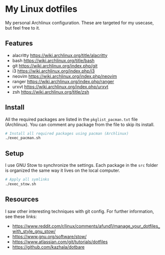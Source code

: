 # My Linux dotfiles

My personal Archlinux configuration.
These are targeted for my usecase, but feel free to it.

## Features

- alacritty <https://wiki.archlinux.org/title/alacritty>
- bash <https://wiki.archlinux.org/title/bash>
- git <https://wiki.archlinux.org/index.php/git>
- i3 <https://wiki.archlinux.org/index.php/i3>
- neovim <https://wiki.archlinux.org/index.php/neovim>
- ranger <https://wiki.archlinux.org/index.php/ranger>
- urxvt <https://wiki.archlinux.org/index.php/urxvt>
- zsh <https://wiki.archlinux.org/title/zsh>

## Install

All the required packages are listed in the `pkglist_pacman.txt` file (Archlinux).
You can comment any package from the file to skip its install.

```bash
# Install all required packages using pacman (Archlinux)
./exec_pacman.sh
```

## Setup

I use GNU Stow to synchronize the settings.
Each package in the `src` folder is organized the same way it lives on the local computer.

```bash
# Apply all symlinks
./exec_stow.sh
```

## Resources

I saw other interesting techniques with git config. For further information, see these links:

- <https://www.reddit.com/r/linux/comments/afund1/manage_your_dotfiles_with_style_gnu_stow/>
- <https://www.gnu.org/software/stow/>
- <https://www.atlassian.com/git/tutorials/dotfiles>
- <https://github.com/kazhala/dotbare>
